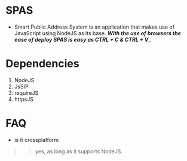 # SPAS
- Smart Public Address System is an application that makes use of JavaScript using NodeJS as its base.
___With the use of browsers the ease of deploy SPAS is easy as CTRL + C & CTRL + V____
# Dependencies
1. NodeJS
2. JsSIP
3. requireJS
4. httpsJS

# FAQ

- is it crossplatform
>> yes, as long as it supports NodeJS.

